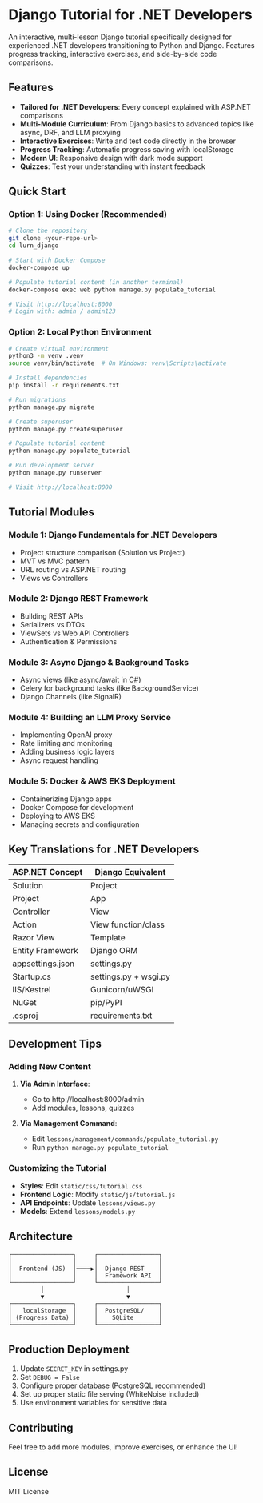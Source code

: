# Django Tutorial for .NET Developers

An interactive, multi-lesson Django tutorial specifically designed for experienced .NET developers transitioning to Python and Django. Features progress tracking, interactive exercises, and side-by-side code comparisons.

## Features

- **Tailored for .NET Developers**: Every concept explained with ASP.NET comparisons
- **Multi-Module Curriculum**: From Django basics to advanced topics like async, DRF, and LLM proxying
- **Interactive Exercises**: Write and test code directly in the browser
- **Progress Tracking**: Automatic progress saving with localStorage
- **Modern UI**: Responsive design with dark mode support
- **Quizzes**: Test your understanding with instant feedback

## Quick Start

### Option 1: Using Docker (Recommended)

```bash
# Clone the repository
git clone <your-repo-url>
cd lurn_django

# Start with Docker Compose
docker-compose up

# Populate tutorial content (in another terminal)
docker-compose exec web python manage.py populate_tutorial

# Visit http://localhost:8000
# Login with: admin / admin123
```

### Option 2: Local Python Environment

```bash
# Create virtual environment
python3 -m venv .venv
source venv/bin/activate  # On Windows: venv\Scripts\activate

# Install dependencies
pip install -r requirements.txt

# Run migrations
python manage.py migrate

# Create superuser
python manage.py createsuperuser

# Populate tutorial content
python manage.py populate_tutorial

# Run development server
python manage.py runserver

# Visit http://localhost:8000
```

## Tutorial Modules

### Module 1: Django Fundamentals for .NET Developers
- Project structure comparison (Solution vs Project)
- MVT vs MVC pattern
- URL routing vs ASP.NET routing
- Views vs Controllers

### Module 2: Django REST Framework
- Building REST APIs
- Serializers vs DTOs
- ViewSets vs Web API Controllers
- Authentication & Permissions

### Module 3: Async Django & Background Tasks
- Async views (like async/await in C#)
- Celery for background tasks (like BackgroundService)
- Django Channels (like SignalR)

### Module 4: Building an LLM Proxy Service
- Implementing OpenAI proxy
- Rate limiting and monitoring
- Adding business logic layers
- Async request handling

### Module 5: Docker & AWS EKS Deployment
- Containerizing Django apps
- Docker Compose for development
- Deploying to AWS EKS
- Managing secrets and configuration

## Key Translations for .NET Developers

| ASP.NET Concept | Django Equivalent |
|-----------------|-------------------|
| Solution | Project |
| Project | App |
| Controller | View |
| Action | View function/class |
| Razor View | Template |
| Entity Framework | Django ORM |
| appsettings.json | settings.py |
| Startup.cs | settings.py + wsgi.py |
| IIS/Kestrel | Gunicorn/uWSGI |
| NuGet | pip/PyPI |
| .csproj | requirements.txt |

## Development Tips

### Adding New Content

1. **Via Admin Interface**: 
   - Go to http://localhost:8000/admin
   - Add modules, lessons, quizzes

2. **Via Management Command**:
   - Edit `lessons/management/commands/populate_tutorial.py`
   - Run `python manage.py populate_tutorial`

### Customizing the Tutorial

- **Styles**: Edit `static/css/tutorial.css`
- **Frontend Logic**: Modify `static/js/tutorial.js`
- **API Endpoints**: Update `lessons/views.py`
- **Models**: Extend `lessons/models.py`

## Architecture

```
┌─────────────────┐     ┌─────────────────┐
│                 │     │                 │
│  Frontend (JS)  │────▶│  Django REST    │
│                 │     │  Framework API  │
└─────────────────┘     └─────────────────┘
         │                       │
         ▼                       ▼
┌─────────────────┐     ┌─────────────────┐
│   localStorage  │     │  PostgreSQL/    │
│ (Progress Data) │     │    SQLite       │
└─────────────────┘     └─────────────────┘
```

## Production Deployment

1. Update `SECRET_KEY` in settings.py
2. Set `DEBUG = False`
3. Configure proper database (PostgreSQL recommended)
4. Set up proper static file serving (WhiteNoise included)
5. Use environment variables for sensitive data

## Contributing

Feel free to add more modules, improve exercises, or enhance the UI!

## License

MIT License
